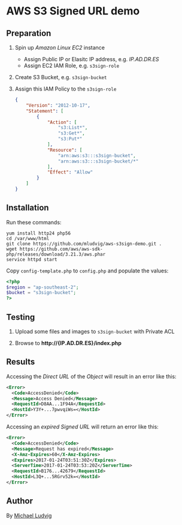 AWS S3 Signed URL demo
======================

Preparation
-----------

1. Spin up *Amazon Linux EC2* instance
   * Assign Public IP or Elasitc IP address, e.g. *IP.AD.DR.ES*
   * Assign EC2 IAM Role, e.g. `s3sign-role`

2. Create S3 Bucket, e.g. `s3sign-bucket`

3. Assign this IAM Policy to the `s3sign-role`
   ```json
   {
       "Version": "2012-10-17",
       "Statement": [
           {
               "Action": [
                   "s3:List*",
                   "s3:Get*",
                   "s3:Put*"
               ],
               "Resource": [
                   "arn:aws:s3:::s3sign-bucket",
                   "arn:aws:s3:::s3sign-bucket/*"
               ],
               "Effect": "Allow"
           }
       ]
   }
   ```

Installation
------------

Run these commands:

```
yum install http24 php56
cd /var/www/html
git clone https://github.com/mludvig/aws-s3sign-demo.git .
wget https://github.com/aws/aws-sdk-php/releases/download/3.21.3/aws.phar
service httpd start
```

Copy `config-template.php` to `config.php` and populate the values:

```php
<?php
$region = "ap-southeast-2";
$bucket = "s3sign-bucket";
?>
```

Testing
-------

1. Upload some files and images to `s3sign-bucket` with Private ACL

2. Browse to **http://{IP.AD.DR.ES}/index.php**

Results
-------

Accessing the *Direct URL* of the *Object* will result in an error like this:

```xml
<Error>
  <Code>AccessDenied</Code>
  <Message>Access Denied</Message>
  <RequestId>D8AA...1F94A</RequestId>
  <HostId>Y3Y+...7pwvqiWs=</HostId>
</Error>
```

Accessing an _expired_ *Signed URL* will return an error like this:

```xml
<Error>
  <Code>AccessDenied</Code>
  <Message>Request has expired</Message>
  <X-Amz-Expires>60</X-Amz-Expires>
  <Expires>2017-01-24T03:51:30Z</Expires>
  <ServerTime>2017-01-24T03:53:20Z</ServerTime>
  <RequestId>B176...42679</RequestId>
  <HostId>L3Q+...5RGrv52k=</HostId>
</Error>
```

Author
------

By [Michael Ludvig](https://aws.nz)
